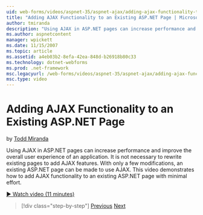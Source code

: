 ```yaml
---
uid: web-forms/videos/aspnet-35/aspnet-ajax/adding-ajax-functionality-to-an-existing-aspnet-page
title: "Adding AJAX Functionality to an Existing ASP.NET Page | Microsoft Docs"
author: tmiranda
description: "Using AJAX in ASP.NET pages can increase performance and improve the overall user experience of an application. It is not necessary to rewrite existing pages..."
ms.author: aspnetcontent
manager: wpickett
ms.date: 11/15/2007
ms.topic: article
ms.assetid: a4eb03b2-8efa-42ea-848d-b26918b80c33
ms.technology: dotnet-webforms
ms.prod: .net-framework
msc.legacyurl: /web-forms/videos/aspnet-35/aspnet-ajax/adding-ajax-functionality-to-an-existing-aspnet-page
msc.type: video
---
```

Adding AJAX Functionality to an Existing ASP.NET Page
====================
by [Todd Miranda](https://github.com/tmiranda)

Using AJAX in ASP.NET pages can increase performance and improve the overall user experience of an application. It is not necessary to rewrite existing pages to add AJAX features. With only a few modifications, an existing ASP.NET page can be made to use AJAX. This video demonstrates how to add AJAX functionality to an existing ASP.NET page with minimal effort.

[&#9654; Watch video (11 minutes)](https://channel9.msdn.com/Blogs/ASP-NET-Site-Videos/adding-ajax-functionality-to-an-existing-aspnet-page)

> [!div class="step-by-step"]
> [Previous](aspnet-ajax-support-in-visual-studio-2008.md)
> [Next](creating-and-using-an-ajax-enabled-web-service-in-a-web-site.md)
